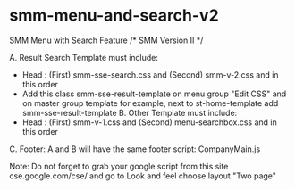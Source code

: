 # smm-menu-and-search-v2
SMM Menu with Search Feature
/* SMM Version II */

A. Result Search Template must include:
   - Head : (First) smm-sse-search.css and (Second) smm-v-2.css and in this order
   - Add this class smm-sse-result-template on menu group "Edit CSS"
     and on master group template for example, next to st-home-template add smm-sse-result-template
B. Other Template must include:
   - Head : (First) smm-v-1.css and (Second) menu-searchbox.css and in this order

C. Footer: A and B will have the same footer script: CompanyMain.js
  
Note:
 Do not forget to grab your google script from this site cse.google.com/cse/ and go to Look and feel choose layout "Two page"

